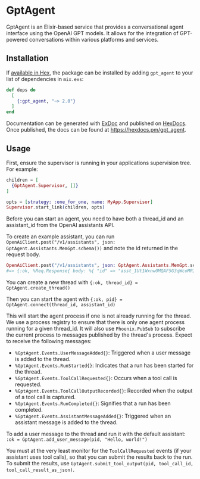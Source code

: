 # GptAgent

GptAgent is an Elixir-based service that provides a conversational agent interface
using the OpenAI GPT models. It allows for the integration of GPT-powered
conversations within various platforms and services.

## Installation

If [available in Hex](https://hex.pm/docs/publish), the package can be installed
by adding `gpt_agent` to your list of dependencies in `mix.exs`:

```elixir
def deps do
  [
    {:gpt_agent, "~> 2.0"}
  ]
end
```

Documentation can be generated with [ExDoc](https://github.com/elixir-lang/ex_doc)
and published on [HexDocs](https://hexdocs.pm). Once published, the docs can
be found at <https://hexdocs.pm/gpt_agent>.

## Usage

First, ensure the supervisor is running in your applications supervision tree.
For example:

```elixir
children = [
  {GptAgent.Supervisor, []}
]

opts = [strategy: :one_for_one, name: MyApp.Supervisor]
Supervisor.start_link(children, opts)
```

Before you can start an agent, you need to have both a thread_id and an
assistant_id from the OpenAI assistants API.

To create an example assistant, you can run `OpenAiClient.post("/v1/assistants",
json: GptAgent.Assistants.MemGpt.schema())` and note the id returned in the
request body.

```elixir
OpenAiClient.post("/v1/assistants", json: GptAgent.Assistants.MemGpt.schema())
#=> {:ok, %Req.Response{ body: %{ "id" => "asst_1Ut1Wxnw0MQAF5G3qWcoMRIQ", ...}, ...}
```

You can create a new thread with `{:ok, thread_id} = GptAgent.create_thread()`

Then you can start the agent with `{:ok, pid} = GptAgent.connect(thread_id,
assistant_id)`

This will start the agent process if one is not already running for the thread.
We use a process registry to ensure that there is only one agent process running
for a given thread_id. It will also use `Phoenix.PubSub` to subscribe the
current process to messages published by the thread's process. Expect to receive
the following messages:

  - `%GptAgent.Events.UserMessageAdded{}`: Triggered when a user message is
    added to the thread.
  - `%GptAgent.Events.RunStarted{}`: Indicates that a run has been started for
    the thread.
  - `%GptAgent.Events.ToolCallRequested{}`: Occurs when a tool call is
    requested.
  - `%GptAgent.Events.ToolCallOutputRecorded{}`: Recorded when the output of a
    tool call is captured.
  - `%GptAgent.Events.RunCompleted{}`: Signifies that a run has been completed.
  - `%GptAgent.Events.AssistantMessageAdded{}`: Triggered when an assistant
    message is added to the thread.

To add a user message to the thread and run it with the default assistant: `:ok
= GptAgent.add_user_message(pid, "Hello, world!")`

You must at the very least monitor for the `ToolCallRequested` events (if your
assistant uses tool calls), so that you can submit the results back to the run.
To submit the results, use `GptAgent.submit_tool_output(pid, tool_call_id,
tool_call_result_as_json)`.